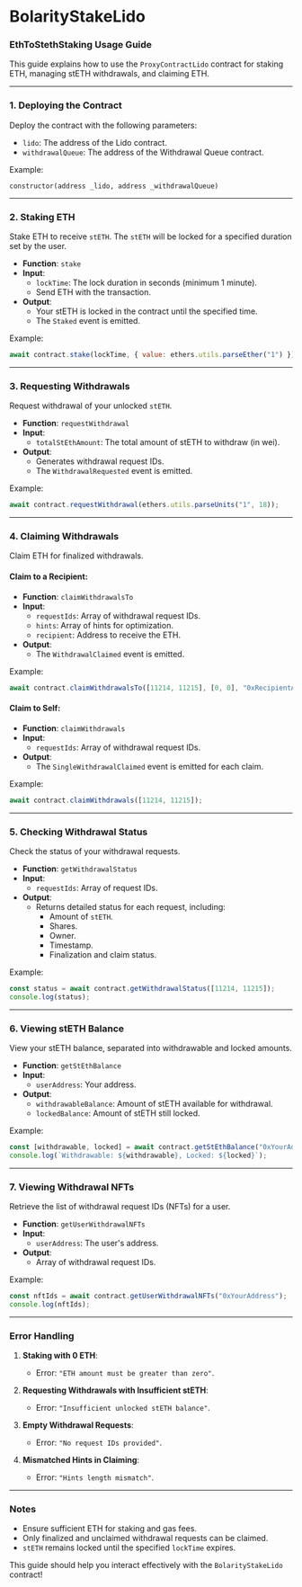 # BolarityStakeLido

### **EthToStethStaking Usage Guide**

This guide explains how to use the `ProxyContractLido` contract for staking ETH, managing stETH withdrawals, and claiming ETH.

---

### **1. Deploying the Contract**

Deploy the contract with the following parameters:
- `lido`: The address of the Lido contract.
- `withdrawalQueue`: The address of the Withdrawal Queue contract.

Example:
```solidity
constructor(address _lido, address _withdrawalQueue)
```

---

### **2. Staking ETH**

Stake ETH to receive `stETH`. The `stETH` will be locked for a specified duration set by the user.

- **Function**: `stake`
- **Input**:
  - `lockTime`: The lock duration in seconds (minimum 1 minute).
  - Send ETH with the transaction.
- **Output**:
  - Your stETH is locked in the contract until the specified time.
  - The `Staked` event is emitted.

Example:
```javascript
await contract.stake(lockTime, { value: ethers.utils.parseEther("1") });
```

---

### **3. Requesting Withdrawals**

Request withdrawal of your unlocked `stETH`.

- **Function**: `requestWithdrawal`
- **Input**:
  - `totalStEthAmount`: The total amount of stETH to withdraw (in wei).
- **Output**:
  - Generates withdrawal request IDs.
  - The `WithdrawalRequested` event is emitted.

Example:
```javascript
await contract.requestWithdrawal(ethers.utils.parseUnits("1", 18));
```

---

### **4. Claiming Withdrawals**

Claim ETH for finalized withdrawals.

#### Claim to a Recipient:
- **Function**: `claimWithdrawalsTo`
- **Input**:
  - `requestIds`: Array of withdrawal request IDs.
  - `hints`: Array of hints for optimization.
  - `recipient`: Address to receive the ETH.
- **Output**:
  - The `WithdrawalClaimed` event is emitted.

Example:
```javascript
await contract.claimWithdrawalsTo([11214, 11215], [0, 0], "0xRecipientAddress");
```

#### Claim to Self:
- **Function**: `claimWithdrawals`
- **Input**:
  - `requestIds`: Array of withdrawal request IDs.
- **Output**:
  - The `SingleWithdrawalClaimed` event is emitted for each claim.

Example:
```javascript
await contract.claimWithdrawals([11214, 11215]);
```

---

### **5. Checking Withdrawal Status**

Check the status of your withdrawal requests.

- **Function**: `getWithdrawalStatus`
- **Input**:
  - `requestIds`: Array of request IDs.
- **Output**:
  - Returns detailed status for each request, including:
    - Amount of `stETH`.
    - Shares.
    - Owner.
    - Timestamp.
    - Finalization and claim status.

Example:
```javascript
const status = await contract.getWithdrawalStatus([11214, 11215]);
console.log(status);
```

---

### **6. Viewing stETH Balance**

View your stETH balance, separated into withdrawable and locked amounts.

- **Function**: `getStEthBalance`
- **Input**:
  - `userAddress`: Your address.
- **Output**:
  - `withdrawableBalance`: Amount of stETH available for withdrawal.
  - `lockedBalance`: Amount of stETH still locked.

Example:
```javascript
const [withdrawable, locked] = await contract.getStEthBalance("0xYourAddress");
console.log(`Withdrawable: ${withdrawable}, Locked: ${locked}`);
```

---

### **7. Viewing Withdrawal NFTs**

Retrieve the list of withdrawal request IDs (NFTs) for a user.

- **Function**: `getUserWithdrawalNFTs`
- **Input**:
  - `userAddress`: The user's address.
- **Output**:
  - Array of withdrawal request IDs.

Example:
```javascript
const nftIds = await contract.getUserWithdrawalNFTs("0xYourAddress");
console.log(nftIds);
```

---

### **Error Handling**

1. **Staking with 0 ETH**:
   - Error: `"ETH amount must be greater than zero"`.

2. **Requesting Withdrawals with Insufficient stETH**:
   - Error: `"Insufficient unlocked stETH balance"`.

3. **Empty Withdrawal Requests**:
   - Error: `"No request IDs provided"`.

4. **Mismatched Hints in Claiming**:
   - Error: `"Hints length mismatch"`.

---

### **Notes**

- Ensure sufficient ETH for staking and gas fees.
- Only finalized and unclaimed withdrawal requests can be claimed.
- `stETH` remains locked until the specified `lockTime` expires.

This guide should help you interact effectively with the `BolarityStakeLido` contract!

